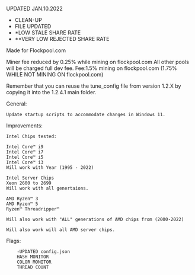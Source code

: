UPDATED JAN.10.2022

- CLEAN-UP
- FILE UPDATED
- *LOW STALE SHARE RATE 
- **VERY LOW REJECTED SHARE RATE

Made for Flockpool.com

Miner fee reduced by 0.25% while mining on flockpool.com  All other pools will be charged full dev fee.
Fee:1.5% mining on flockpool.com (1.75% WHILE NOT MINING ON flockpool.com) 

Remember that you can reuse the tune_config file from version 1.2.X by copying it into the 1.2.4.1 main folder.

General:

    Update startup scripts to accommodate changes in Windows 11.
    
Improvements:
    
    Intel Chips tested:

    Intel Core™ i9
    Intel Core™ i7 
    Intel Core™ i5
    Intel Core™ i3
    Will work with Year (1995 - 2022)

    Intel Server Chips
    Xeon 2600 to 2699 
    Will work with all genertaions. 

    AMD Ryzen™ 3
    AMD Ryzen™ 5
    Ryzen™ Threadripper™
    
    Will also work with "ALL" generations of AMD chips from (2000-2022)

    Will also work will all AMD server chips.
  
Flags:

        -UPDATED config.json
        HASH MONITOR
        COLOR MONITOR
        THREAD COUNT
